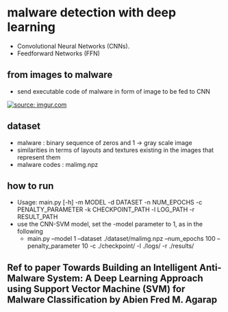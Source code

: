# malware detection with deep learning
- Convolutional Neural Networks (CNNs).
- Feedforward Networks (FFN)



## from images to malware
- send executable code of malware in form of image to be fed to CNN 

<a href="https://imgur.com/r44Ns99"><img src="https://i.imgur.com/r44Ns99.png" title="source: imgur.com" /></a>


## dataset 
- malware : binary sequence of zeros and 1 -> gray scale image 
- similarities in terms of layouts and textures existing in the images that represent them
- malware codes : malimg.npz 

## how to run 
- Usage: main.py [-h] -m MODEL -d DATASET -n NUM_EPOCHS -c PENALTY_PARAMETER -k CHECKPOINT_PATH -l LOG_PATH -r RESULT_PATH
- use the CNN-SVM model, set the -model parameter to 1, as in the following
    - main.py –model 1 –dataset ./dataset/malimg.npz –num_epochs 100 –penalty_parameter 10 -c ./checkpoint/ -l ./logs/ -r ./results/



## Ref to paper Towards Building an Intelligent Anti-Malware System: A Deep Learning Approach using Support Vector Machine (SVM) for Malware Classification by Abien Fred M. Agarap

